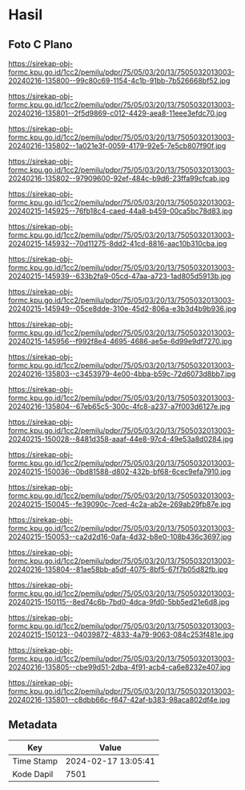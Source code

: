 # Hasil

## Foto C Plano

https://sirekap-obj-formc.kpu.go.id/1cc2/pemilu/pdpr/75/05/03/20/13/7505032013003-20240216-135800--99c80c69-1154-4c1b-91bb-7b526668bf52.jpg

https://sirekap-obj-formc.kpu.go.id/1cc2/pemilu/pdpr/75/05/03/20/13/7505032013003-20240216-135801--2f5d9869-c012-4429-aea8-11eee3efdc70.jpg

https://sirekap-obj-formc.kpu.go.id/1cc2/pemilu/pdpr/75/05/03/20/13/7505032013003-20240216-135802--1a021e3f-0059-4179-92e5-7e5cb807f90f.jpg

https://sirekap-obj-formc.kpu.go.id/1cc2/pemilu/pdpr/75/05/03/20/13/7505032013003-20240216-135802--97909600-92ef-484c-b9d6-23ffa99cfcab.jpg

https://sirekap-obj-formc.kpu.go.id/1cc2/pemilu/pdpr/75/05/03/20/13/7505032013003-20240215-145925--76fb18c4-caed-44a8-b459-00ca5bc78d83.jpg

https://sirekap-obj-formc.kpu.go.id/1cc2/pemilu/pdpr/75/05/03/20/13/7505032013003-20240215-145932--70d11275-8dd2-41cd-8816-aac10b310cba.jpg

https://sirekap-obj-formc.kpu.go.id/1cc2/pemilu/pdpr/75/05/03/20/13/7505032013003-20240215-145939--633b2fa9-05cd-47aa-a723-1ad805d5913b.jpg

https://sirekap-obj-formc.kpu.go.id/1cc2/pemilu/pdpr/75/05/03/20/13/7505032013003-20240215-145949--05ce8dde-310e-45d2-806a-e3b3d4b9b936.jpg

https://sirekap-obj-formc.kpu.go.id/1cc2/pemilu/pdpr/75/05/03/20/13/7505032013003-20240215-145956--f992f8e4-4695-4686-ae5e-6d99e9df7270.jpg

https://sirekap-obj-formc.kpu.go.id/1cc2/pemilu/pdpr/75/05/03/20/13/7505032013003-20240216-135803--c3453979-4e00-4bba-b59c-72d6073d8bb7.jpg

https://sirekap-obj-formc.kpu.go.id/1cc2/pemilu/pdpr/75/05/03/20/13/7505032013003-20240216-135804--67eb65c5-300c-4fc8-a237-a7f003d6127e.jpg

https://sirekap-obj-formc.kpu.go.id/1cc2/pemilu/pdpr/75/05/03/20/13/7505032013003-20240215-150028--8481d358-aaaf-44e8-97c4-49e53a8d0284.jpg

https://sirekap-obj-formc.kpu.go.id/1cc2/pemilu/pdpr/75/05/03/20/13/7505032013003-20240215-150036--0bd81588-d802-432b-bf68-6cec9efa7910.jpg

https://sirekap-obj-formc.kpu.go.id/1cc2/pemilu/pdpr/75/05/03/20/13/7505032013003-20240215-150045--fe39090c-7ced-4c2a-ab2e-269ab29fb87e.jpg

https://sirekap-obj-formc.kpu.go.id/1cc2/pemilu/pdpr/75/05/03/20/13/7505032013003-20240215-150053--ca2d2d16-0afa-4d32-b8e0-108b436c3697.jpg

https://sirekap-obj-formc.kpu.go.id/1cc2/pemilu/pdpr/75/05/03/20/13/7505032013003-20240216-135804--81ae58bb-a5df-4075-8bf5-67f7b05d82fb.jpg

https://sirekap-obj-formc.kpu.go.id/1cc2/pemilu/pdpr/75/05/03/20/13/7505032013003-20240215-150115--8ed74c6b-7bd0-4dca-9fd0-5bb5ed21e6d8.jpg

https://sirekap-obj-formc.kpu.go.id/1cc2/pemilu/pdpr/75/05/03/20/13/7505032013003-20240215-150123--04039872-4833-4a79-9063-084c253f481e.jpg

https://sirekap-obj-formc.kpu.go.id/1cc2/pemilu/pdpr/75/05/03/20/13/7505032013003-20240216-135805--cbe99d51-2dba-4f91-acb4-ca6e8232e407.jpg

https://sirekap-obj-formc.kpu.go.id/1cc2/pemilu/pdpr/75/05/03/20/13/7505032013003-20240216-135801--c8dbb66c-f647-42af-b383-98aca802df4e.jpg


## Metadata

| Key        | Value               |
| ---------- | ------------------- |
| Time Stamp | 2024-02-17 13:05:41 |
| Kode Dapil | 7501                |



